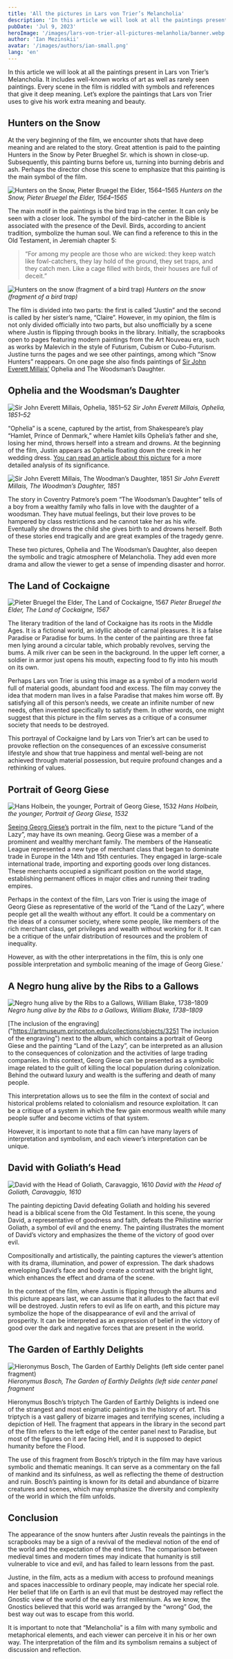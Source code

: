 ```yaml
---
title: 'All the pictures in Lars von Trier’s Melancholia'
description: 'In this article we will look at all the paintings present in Lars von Trier’s Melancholia.'
pubDate: 'Jul 9, 2023'
heroImage: '/images/lars-von-trier-all-pictures-melanholia/banner.webp'
author: 'Ian Mezinskii'
avatar: '/images/authors/ian-small.png'
lang: 'en'
---
```


In this article we will look at all the paintings present in Lars von Trier’s Melancholia. It includes well-known works of art as well as rarely seen paintings. Every scene in the film is riddled with symbols and references that give it deep meaning. Let’s explore the paintings that Lars von Trier uses to give his work extra meaning and beauty.

## Hunters on the Snow

At the very beginning of the film, we encounter shots that have deep meaning and are related to the story. Great attention is paid to the painting Hunters in the Snow by Peter Brueghel Sr. which is shown in close-up. Subsequently, this painting burns before us, turning into burning debris and ash. Perhaps the director chose this scene to emphasize that this painting is the main symbol of the film.

![Hunters on the Snow, Pieter Bruegel the Elder, 1564–1565](/images/lars-von-trier-all-pictures-melanholia/hunters_on_snow.webp)
*Hunters on the Snow, Pieter Bruegel the Elder, 1564–1565*

The main motif in the paintings is the bird trap in the center. It can only be seen with a closer look. The symbol of the bird-catcher in the Bible is associated with the presence of the Devil. Birds, according to ancient tradition, symbolize the human soul. We can find a reference to this in the Old Testament, in Jeremiah chapter 5:

>“For among my people are those who are wicked: they keep watch like fowl-catchers, they lay hold of the ground, they set traps, and they catch men. Like a cage filled with birds, their houses are full of deceit.”

![Hunters on the snow (fragment of a bird trap)](/images/lars-von-trier-all-pictures-melanholia/trap.webp)
*Hunters on the snow (fragment of a bird trap)*

The film is divided into two parts: the first is called “Justin” and the second is called by her sister’s name, “Claire”. However, in my opinion, the film is not only divided officially into two parts, but also unofficially by a scene where Justin is flipping through books in the library. Initially, the scrapbooks open to pages featuring modern paintings from the Art Nouveau era, such as works by Malevich in the style of Futurism, Cubism or Cubo-Futurism. Justine turns the pages and we see other paintings, among which “Snow Hunters” reappears. On one page she also finds paintings of [Sir John Everett Millais’](https://en.wikipedia.org/wiki/John_Everett_Millais "Sir John Everett Millais’") Ophelia and The Woodsman’s Daughter.

## Ophelia and the Woodsman’s Daughter

![Sir John Everett Millais, Ophelia, 1851–52](/images/lars-von-trier-all-pictures-melanholia/ophelia.webp)
*Sir John Everett Millais, Ophelia, 1851–52*

“Ophelia” is a scene, captured by the artist, from Shakespeare’s play “Hamlet, Prince of Denmark,” where Hamlet kills Ophelia’s father and she, losing her mind, throws herself into a stream and drowns. At the beginning of the film, Justin appears as Ophelia floating down the creek in her wedding dress. [You can read an article about this picture](https://smarthistory.org/millais-ophelia/ "You can read an article about this picture") for a more detailed analysis of its significance.

![Sir John Everett Millais, The Woodman’s Daughter, 1851](/images/lars-von-trier-all-pictures-melanholia/dauther.webp)
*Sir John Everett Millais, The Woodman’s Daughter, 1851*

The story in Coventry Patmore’s poem “The Woodsman’s Daughter” tells of a boy from a wealthy family who falls in love with the daughter of a woodsman. They have mutual feelings, but their love proves to be hampered by class restrictions and he cannot take her as his wife. Eventually she drowns the child she gives birth to and drowns herself. Both of these stories end tragically and are great examples of the tragedy genre.

These two pictures, Ophelia and The Woodsman’s Daughter, also deepen the symbolic and tragic atmosphere of Melancholia. They add even more drama and allow the viewer to get a sense of impending disaster and horror.

## The Land of Cockaigne

![Pieter Bruegel the Elder, The Land of Cockaigne, 1567](/images/lars-von-trier-all-pictures-melanholia/land.webp)
*Pieter Bruegel the Elder, The Land of Cockaigne, 1567*

The literary tradition of the land of Cockaigne has its roots in the Middle Ages. It is a fictional world, an idyllic abode of carnal pleasures. It is a false Paradise or Paradise for bums. In the center of the painting are three fat men lying around a circular table, which probably revolves, serving the bums. A milk river can be seen in the background. In the upper left corner, a soldier in armor just opens his mouth, expecting food to fly into his mouth on its own.

Perhaps Lars von Trier is using this image as a symbol of a modern world full of material goods, abundant food and excess. The film may convey the idea that modern man lives in a false Paradise that makes him worse off. By satisfying all of this person’s needs, we create an infinite number of new needs, often invented specifically to satisfy them. In other words, one might suggest that this picture in the film serves as a critique of a consumer society that needs to be destroyed.

This portrayal of Cockaigne land by Lars von Trier’s art can be used to provoke reflection on the consequences of an excessive consumerist lifestyle and show that true happiness and mental well-being are not achieved through material possession, but require profound changes and a rethinking of values.

## Portrait of Georg Giese

![Hans Holbein, the younger, Portrait of Georg Giese, 1532](/images/lars-von-trier-all-pictures-melanholia/giese.webp)
*Hans Holbein, the younger, Portrait of Georg Giese, 1532*

[Seeing Georg Giese’s](https://en.wikipedia.org/wiki/Portrait_of_Georg_Giese "Seeing Georg Giese’s") portrait in the film, next to the picture “Land of the Lazy”, may have its own meaning. Georg Giese was a member of a prominent and wealthy merchant family. The members of the Hanseatic League represented a new type of merchant class that began to dominate trade in Europe in the 14th and 15th centuries. They engaged in large-scale international trade, importing and exporting goods over long distances. These merchants occupied a significant position on the world stage, establishing permanent offices in major cities and running their trading empires.

Perhaps in the context of the film, Lars von Trier is using the image of Georg Giese as representative of the world of the “Land of the Lazy”, where people get all the wealth without any effort. It could be a commentary on the ideas of a consumer society, where some people, like members of the rich merchant class, get privileges and wealth without working for it. It can be a critique of the unfair distribution of resources and the problem of inequality.

However, as with the other interpretations in the film, this is only one possible interpretation and symbolic meaning of the image of Georg Giese.’

## A Negro hung alive by the Ribs to a Gallows

![Negro hung alive by the Ribs to a Gallows, William Blake, 1738–1809](/images/lars-von-trier-all-pictures-melanholia/negro.webp)
*Negro hung alive by the Ribs to a Gallows, William Blake, 1738–1809*

[The inclusion of the engraving]("https://artmuseum.princeton.edu/collections/objects/3251 The inclusion of the engraving") next to the album, which contains a portrait of Georg Giese and the painting “Land of the Lazy”, can be interpreted as an allusion to the consequences of colonization and the activities of large trading companies. In this context, Georg Giese can be presented as a symbolic image related to the guilt of killing the local population during colonization. Behind the outward luxury and wealth is the suffering and death of many people.

This interpretation allows us to see the film in the context of social and historical problems related to colonialism and resource exploitation. It can be a critique of a system in which the few gain enormous wealth while many people suffer and become victims of that system.

However, it is important to note that a film can have many layers of interpretation and symbolism, and each viewer’s interpretation can be unique.

## David with Goliath’s Head

![David with the Head of Goliath, Caravaggio, 1610](/images/lars-von-trier-all-pictures-melanholia/david.webp)
*David with the Head of Goliath, Caravaggio, 1610*

The painting depicting David defeating Goliath and holding his severed head is a biblical scene from the Old Testament. In this scene, the young David, a representative of goodness and faith, defeats the Philistine warrior Goliath, a symbol of evil and the enemy. The painting illustrates the moment of David’s victory and emphasizes the theme of the victory of good over evil.

Compositionally and artistically, the painting captures the viewer’s attention with its drama, illumination, and power of expression. The dark shadows enveloping David’s face and body create a contrast with the bright light, which enhances the effect and drama of the scene.

In the context of the film, where Justin is flipping through the albums and this picture appears last, we can assume that it alludes to the fact that evil will be destroyed. Justin refers to evil as life on earth, and this picture may symbolize the hope of the disappearance of evil and the arrival of prosperity. It can be interpreted as an expression of belief in the victory of good over the dark and negative forces that are present in the world.

## The Garden of Earthly Delights

![Hieronymus Bosch, The Garden of Earthly Delights (left side center panel fragment)](/images/lars-von-trier-all-pictures-melanholia/garden.webp)
*Hieronymus Bosch, The Garden of Earthly Delights (left side center panel fragment*

Hieronymus Bosch’s triptych The Garden of Earthly Delights is indeed one of the strangest and most enigmatic paintings in the history of art. This triptych is a vast gallery of bizarre images and terrifying scenes, including a depiction of Hell. The fragment that appears in the library in the second part of the film refers to the left edge of the center panel next to Paradise, but most of the figures on it are facing Hell, and it is supposed to depict humanity before the Flood.

The use of this fragment from Bosch’s triptych in the film may have various symbolic and thematic meanings. It can serve as a commentary on the fall of mankind and its sinfulness, as well as reflecting the theme of destruction and ruin. Bosch’s painting is known for its detail and abundance of bizarre creatures and scenes, which may emphasize the diversity and complexity of the world in which the film unfolds.

## Conclusion

The appearance of the snow hunters after Justin reveals the paintings in the scrapbooks may be a sign of a revival of the medieval notion of the end of the world and the expectation of the end times. The comparison between medieval times and modern times may indicate that humanity is still vulnerable to vice and evil, and has failed to learn lessons from the past.

Justine, in the film, acts as a medium with access to profound meanings and spaces inaccessible to ordinary people, may indicate her special role. Her belief that life on Earth is an evil that must be destroyed may reflect the Gnostic view of the world of the early first millennium. As we know, the Gnostics believed that this world was arranged by the “wrong” God, the best way out was to escape from this world.

It is important to note that “Melancholia” is a film with many symbolic and metaphorical elements, and each viewer can perceive it in his or her own way. The interpretation of the film and its symbolism remains a subject of discussion and reflection.
